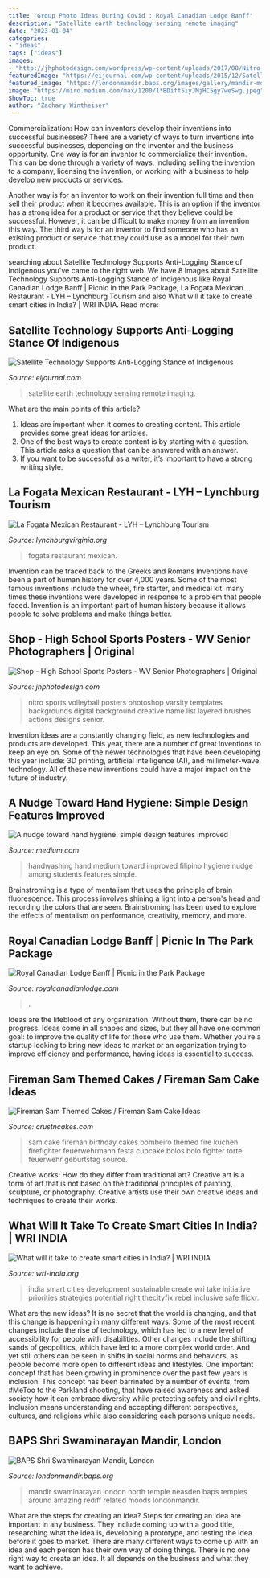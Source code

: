 ```yaml
---
title: "Group Photo Ideas During Covid : Royal Canadian Lodge Banff"
description: "Satellite earth technology sensing remote imaging"
date: "2023-01-04"
categories:
- "ideas"
tags: ["ideas"]
images:
- "http://jhphotodesign.com/wordpress/wp-content/uploads/2017/08/Nitro-Varsity-Volleyball-16-17-Preview-1024x677.jpg"
featuredImage: "https://eijournal.com/wp-content/uploads/2015/12/Satellite-Earth-landscape.jpg"
featured_image: "https://londonmandir.baps.org/images/gallery/mandir-moods/23mandir-moods.jpg"
image: "https://miro.medium.com/max/1200/1*BDiff5iyJMjHC5gy7weSwg.jpeg"
ShowToc: true
author: "Zachary Wintheiser"
---
```



Commercialization: How can inventors develop their inventions into successful businesses?
There are a variety of ways to turn inventions into successful businesses, depending on the inventor and the business opportunity. 
One way is for an inventor to commercialize their invention. This can be done through a variety of ways, including selling the invention to a company, licensing the invention, or working with a business to help develop new products or services. 

Another way is for an inventor to work on their invention full time and then sell their product when it becomes available. This is an option if the inventor has a strong idea for a product or service that they believe could be successful. However, it can be difficult to make money from an invention this way. 
The third way is for an inventor to find someone who has an existing product or service that they could use as a model for their own product.

	

		
searching about Satellite Technology Supports Anti-Logging Stance of Indigenous you've came to the right web. We have 8 Images about Satellite Technology Supports Anti-Logging Stance of Indigenous like Royal Canadian Lodge Banff | Picnic in the Park Package, La Fogata Mexican Restaurant - LYH – Lynchburg Tourism and also What will it take to create smart cities in India? | WRI INDIA. Read more:
		
    
## Satellite Technology Supports Anti-Logging Stance Of Indigenous

<img loading=lazy src="https://eijournal.com/wp-content/uploads/2015/12/Satellite-Earth-landscape.jpg" onerror="this.onerror=null;this.src='https://tse2.mm.bing.net/th?id=OIP.paBsESHatUy9AyfC65i9iAHaE8&amp;pid=15.1';" alt="Satellite Technology Supports Anti-Logging Stance of Indigenous">

_Source: eijournal.com_

>satellite earth technology sensing remote imaging. 

	

What are the main points of this article?
1. Ideas are important when it comes to creating content. This article provides some great ideas for articles.
2. One of the best ways to create content is by starting with a question. This article asks a question that can be answered with an answer.
3. If you want to be successful as a writer, it’s important to have a strong writing style.

    
## La Fogata Mexican Restaurant - LYH – Lynchburg Tourism

<img loading=lazy src="https://www.lynchburgvirginia.org/wp-content/uploads/2020/01/o.jpg" onerror="this.onerror=null;this.src='https://tse1.mm.bing.net/th?id=OIP.CJRqio1eh6t35-8IDs4KoQHaJ4&amp;pid=15.1';" alt="La Fogata Mexican Restaurant - LYH – Lynchburg Tourism">

_Source: lynchburgvirginia.org_

>fogata restaurant mexican. 

	

Invention can be traced back to the Greeks and Romans
Inventions have been a part of human history for over 4,000 years. Some of the most famous inventions include the wheel, fire starter, and medical kit. many times these inventions were developed in response to a problem that people faced. Invention is an important part of human history because it allows people to solve problems and make things better.

    
## Shop - High School Sports Posters - WV Senior Photographers | Original

<img loading=lazy src="http://jhphotodesign.com/wordpress/wp-content/uploads/2017/08/Nitro-Varsity-Volleyball-16-17-Preview-1024x677.jpg" onerror="this.onerror=null;this.src='https://tse3.mm.bing.net/th?id=OIP.3BzyUau-ork_-QBLBUpOZQHaE5&amp;pid=15.1';" alt="Shop - High School Sports Posters - WV Senior Photographers | Original">

_Source: jhphotodesign.com_

>nitro sports volleyball posters photoshop varsity templates backgrounds digital background creative name list layered brushes actions designs senior. 

	

Invention ideas are a constantly changing field, as new technologies and products are developed. This year, there are a number of great inventions to keep an eye on. Some of the newer technologies that have been developing this year include: 3D printing, artificial intelligence (AI), and millimeter-wave technology. All of these new inventions could have a major impact on the future of industry.

    
## A Nudge Toward Hand Hygiene: Simple Design Features Improved

<img loading=lazy src="https://miro.medium.com/max/1200/1*BDiff5iyJMjHC5gy7weSwg.jpeg" onerror="this.onerror=null;this.src='https://tse2.mm.bing.net/th?id=OIP.VxMVtBc_LkjNLK9hKBBFdQHaJ4&amp;pid=15.1';" alt="A nudge toward hand hygiene: simple design features improved">

_Source: medium.com_

>handwashing hand medium toward improved filipino hygiene nudge among students features simple. 

	

Brainstroming is a type of mentalism that uses the principle of brain fluorescence. This process involves shining a light into a person's head and recording the colors that are seen. Brainstroming has been used to explore the effects of mentalism on performance, creativity, memory, and more.

    
## Royal Canadian Lodge Banff | Picnic In The Park Package

<img loading=lazy src="https://www.royalcanadianlodge.com/Content/Admin/images/PackagesImageUpload/PackagesImage/PKGPicnic_in_the_Park_PackagePicnic___Bike_3.jpg" onerror="this.onerror=null;this.src='https://tse1.mm.bing.net/th?id=OIP.EYVr0GlBLGgY9dtx4n7scgHaDe&amp;pid=15.1';" alt="Royal Canadian Lodge Banff | Picnic in the Park Package">

_Source: royalcanadianlodge.com_

>. 

	

Ideas are the lifeblood of any organization. Without them, there can be no progress. Ideas come in all shapes and sizes, but they all have one common goal: to improve the quality of life for those who use them. Whether you're a startup looking to bring new ideas to market or an organization trying to improve efficiency and performance, having ideas is essential to success.

    
## Fireman Sam Themed Cakes / Fireman Sam Cake Ideas

<img loading=lazy src="http://www.crustncakes.com/blog/wp-content/uploads/2015/11/4de4d6a2c19ec1f43747fdf2c2da148d.jpg" onerror="this.onerror=null;this.src='https://tse2.mm.bing.net/th?id=OIP.w0-14XRWauqJZVTMebLewQHaJ4&amp;pid=15.1';" alt="Fireman Sam Themed Cakes / Fireman Sam Cake Ideas">

_Source: crustncakes.com_

>sam cake fireman birthday cakes bombeiro themed fire kuchen firefighter feuerwehrmann festa cupcake bolos bolo fighter torte feuerwehr geburtstag source. 

	

Creative works: How do they differ from traditional art?
Creative art is a form of art that is not based on the traditional principles of painting, sculpture, or photography. Creative artists use their own creative ideas and techniques to create their works.

    
## What Will It Take To Create Smart Cities In India? | WRI INDIA

<img loading=lazy src="https://wri-india.org/sites/default/files/india-smart-city1.jpg" onerror="this.onerror=null;this.src='https://tse3.mm.bing.net/th?id=OIP.k6rIlT0hvPKLygAqK9B9wQHaFj&amp;pid=15.1';" alt="What will it take to create smart cities in India? | WRI INDIA">

_Source: wri-india.org_

>india smart cities development sustainable create wri take initiative priorities strategies potential right thecityfix rebel inclusive safe flickr. 

	

What are the new ideas?
It is no secret that the world is changing, and that this change is happening in many different ways. Some of the most recent changes include the rise of technology, which has led to a new level of accessibility for people with disabilities. Other changes include the shifting sands of geopolitics, which have led to a more complex world order. And yet still others can be seen in shifts in social norms and behaviors, as people become more open to different ideas and lifestyles.
One important concept that has been growing in prominence over the past few years is inclusion. This concept has been barrinated by a number of events, from #MeToo to the Parkland shooting, that have raised awareness and asked society how it can embrace diversity while protecting safety and civil rights. Inclusion means understanding and accepting different perspectives, cultures, and religions while also considering each person’s unique needs.

    
## BAPS Shri Swaminarayan Mandir, London

<img loading=lazy src="https://londonmandir.baps.org/images/gallery/mandir-moods/23mandir-moods.jpg" onerror="this.onerror=null;this.src='https://tse2.mm.bing.net/th?id=OIP.fEBWWphuvrE0lt-ab-2pkQHaE7&amp;pid=15.1';" alt="BAPS Shri Swaminarayan Mandir, London">

_Source: londonmandir.baps.org_

>mandir swaminarayan london north temple neasden baps temples around amazing rediff related moods londonmandir. 

	

What are the steps for creating an idea?
Steps for creating an idea are important in any business. They include coming up with a good title, researching what the idea is, developing a prototype, and testing the idea before it goes to market. 
There are many different ways to come up with an idea and each person has their own way of doing things. There is no one right way to create an idea. It all depends on the business and what they want to achieve.

